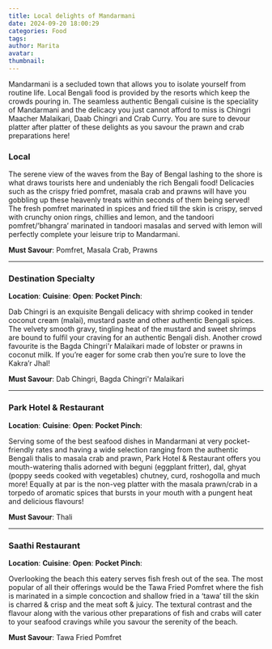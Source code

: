 ```yaml
---
title: Local delights of Mandarmani
date: 2024-09-20 18:00:29
categories: Food
tags:
author: Marita
avatar:
thumbnail:
---
```

Mandarmani is a secluded town that allows you to isolate yourself from routine life. Local Bengali food is provided by the resorts which keep the crowds pouring in. The seamless authentic Bengali cuisine is the speciality of Mandarmani and the delicacy you just cannot afford to miss is Chingri Maacher Malaikari, Daab Chingri and Crab Curry. You are sure to devour platter after platter of these delights as you savour the prawn and crab preparations here!

### Local

The serene view of the waves from the Bay of Bengal lashing to the shore is what draws tourists here and undeniably the rich Bengali food! Delicacies such as the crispy fried pomfret, masala crab and prawns will have you gobbling up these heavenly treats within seconds of them being served! The fresh pomfret marinated in spices and fried till the skin is crispy, served with crunchy onion rings, chillies and lemon, and the tandoori pomfret/’bhangra’ marinated in tandoori masalas and served with lemon will perfectly complete your leisure trip to Mandarmani. 

**Must Savour**: Pomfret, Masala Crab, Prawns

---

### Destination Specialty
**Location**: 
**Cuisine**: 
**Open**: 
**Pocket Pinch**: 

Dab Chingri is an exquisite Bengali delicacy with shrimp cooked in tender coconut cream (malai), mustard paste and other authentic Bengali spices. The velvety smooth gravy, tingling heat of the mustard and sweet shrimps are bound to fulfil your craving for an authentic Bengali dish. Another crowd favourite is the Bagda Chingri'r Malaikari made of lobster or prawns in coconut milk. If you’re eager for some crab then you’re sure to love the Kakra’r Jhal!   

**Must Savour**: Dab Chingri, Bagda Chingri'r Malaikari

---

### Park Hotel & Restaurant
**Location**: 
**Cuisine**: 
**Open**: 
**Pocket Pinch**: 

Serving some of the best seafood dishes in Mandarmani at very pocket-friendly rates and having a wide selection ranging from the authentic Bengali thalis to masala crab and prawn, Park Hotel & Restaurant offers you mouth-watering thalis adorned with beguni (eggplant fritter), dal, ghyat (poppy seeds cooked with vegetables) chutney, curd, roshogolla and much more! Equally at par is the non-veg platter with the masala prawn/crab in a torpedo of aromatic spices that bursts in your mouth with a pungent heat and delicious flavours!

**Must Savour**: Thali

---

### Saathi Restaurant
**Location**: 
**Cuisine**: 
**Open**: 
**Pocket Pinch**: 

Overlooking the beach this eatery serves fish fresh out of the sea. The most popular of all their offerings would be the Tawa Fried Pomfret where the fish is marinated in a simple concoction and shallow fried in a ‘tawa’ till the skin is charred & crisp and the meat soft & juicy. The textural contrast and the flavour along with the various other preparations of fish and crabs will cater to your seafood cravings while you savour the serenity of the beach.

**Must Savour**: Tawa Fried Pomfret